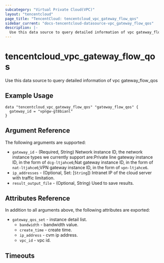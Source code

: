 ```yaml
---
subcategory: "Virtual Private Cloud(VPC)"
layout: "tencentcloud"
page_title: "TencentCloud: tencentcloud_vpc_gateway_flow_qos"
sidebar_current: "docs-tencentcloud-datasource-vpc_gateway_flow_qos"
description: |-
  Use this data source to query detailed information of vpc gateway_flow_qos
---
```


# tencentcloud_vpc_gateway_flow_qos

Use this data source to query detailed information of vpc gateway_flow_qos

## Example Usage

```hcl
data "tencentcloud_vpc_gateway_flow_qos" "gateway_flow_qos" {
  gateway_id = "vpngw-gt8bianl"
}
```

## Argument Reference

The following arguments are supported:

* `gateway_id` - (Required, String) Network instance ID, the network instance types we currently support are:Private line gateway instance ID, in the form of `dcg-ltjahce6`;Nat gateway instance ID, in the form of `nat-ltjahce6`;VPN gateway instance ID, in the form of `vpn-ltjahce6`.
* `ip_addresses` - (Optional, Set: [`String`]) Intranet IP of the cloud server with traffic limitation.
* `result_output_file` - (Optional, String) Used to save results.

## Attributes Reference

In addition to all arguments above, the following attributes are exported:

* `gateway_qos_set` - instance detail list.
  * `bandwidth` - bandwidth value.
  * `create_time` - create time.
  * `ip_address` - cvm ip address.
  * `vpc_id` - vpc id.


## Timeouts

<no value>


